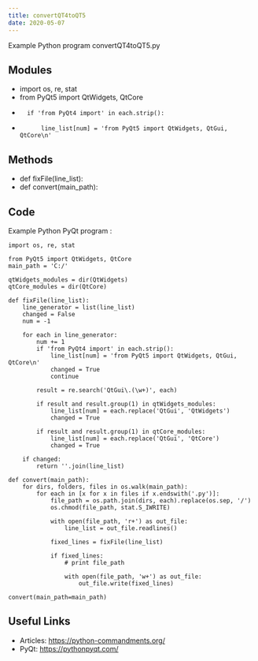 ```yaml
---
title: convertQT4toQT5
date: 2020-05-07
---
```

Example Python program convertQT4toQT5.py

## Modules

* import os, re, stat
* from PyQt5 import QtWidgets, QtCore
* 		if 'from PyQt4 import' in each.strip():
* 			line_list[num] = 'from PyQt5 import QtWidgets, QtGui, QtCore\n'

## Methods

* def fixFile(line_list):
* def convert(main_path):

## Code

Example Python PyQt program :

    import os, re, stat
    
    from PyQt5 import QtWidgets, QtCore
    main_path = 'C:/'
    
    qtWidgets_modules = dir(QtWidgets)
    qtCore_modules = dir(QtCore)
    
    def fixFile(line_list):
    	line_generator = list(line_list)
    	changed = False
    	num = -1
    
    	for each in line_generator:
    		num += 1
    		if 'from PyQt4 import' in each.strip():
    			line_list[num] = 'from PyQt5 import QtWidgets, QtGui, QtCore\n'
    			changed = True
    			continue
    
    		result = re.search('QtGui\.(\w+)', each)
    
    		if result and result.group(1) in qtWidgets_modules:
    			line_list[num] = each.replace('QtGui', 'QtWidgets')
    			changed = True
    
    		if result and result.group(1) in qtCore_modules:
    			line_list[num] = each.replace('QtGui', 'QtCore')
    			changed = True
    
    	if changed:
    		return ''.join(line_list)
    
    def convert(main_path):
    	for dirs, folders, files in os.walk(main_path):
    		for each in [x for x in files if x.endswith('.py')]:
    			file_path = os.path.join(dirs, each).replace(os.sep, '/')
    			os.chmod(file_path, stat.S_IWRITE)
    
    			with open(file_path, 'r+') as out_file:
    				line_list = out_file.readlines()
    
    			fixed_lines = fixFile(line_list)
    
    			if fixed_lines:
    				# print file_path
    
    				with open(file_path, 'w+') as out_file:
    					out_file.write(fixed_lines)
    
    convert(main_path=main_path)

## Useful Links

- Articles: https://python-commandments.org/
- PyQt: https://pythonpyqt.com/
